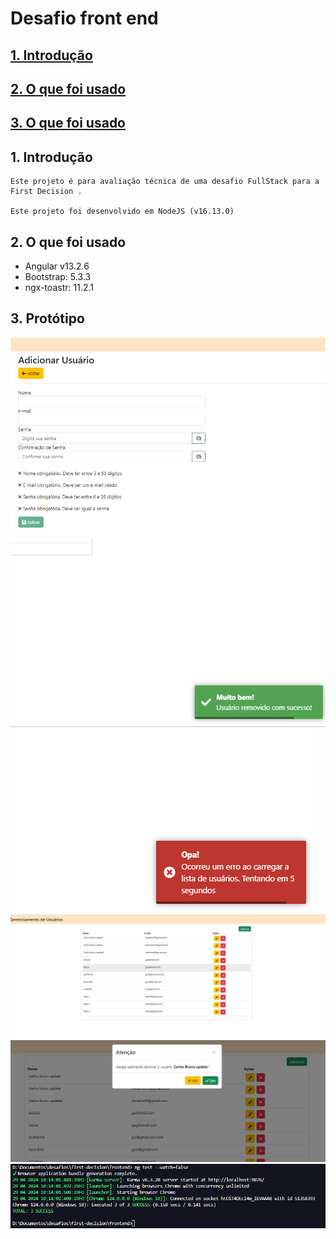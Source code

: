 # <a id="begin"> Desafio front end

## [1. Introdução](#intro)
## [2. O que foi usado](#us)
## [3. O que foi usado](#prot)

## <a id="intro">1. Introdução
    
    Este projeto é para avaliação técnica de uma desafio FullStack para a First Decision .

    Este projeto foi desenvolvido em NodeJS (v16.13.0) 

## <a id="us">2. O que foi usado

- Angular v13.2.6
- Bootstrap: 5.3.3
- ngx-toastr: 11.2.1

## <a id="prot">3. Protótipo

![alt text](https://github.com/cbcarlos07/firstdecision-front/blob/master/screenshot/adicionar.png)
![alt text](https://github.com/cbcarlos07/firstdecision-front/blob/master/screenshot/alerta.png)
![alt text](https://github.com/cbcarlos07/firstdecision-front/blob/master/screenshot/erro.png)
![alt text](https://github.com/cbcarlos07/firstdecision-front/blob/master/screenshot/lista.png)
![alt text](https://github.com/cbcarlos07/firstdecision-front/blob/master/screenshot/remover.png)
![alt text](https://github.com/cbcarlos07/firstdecision-front/blob/master/screenshot/testes.png)
